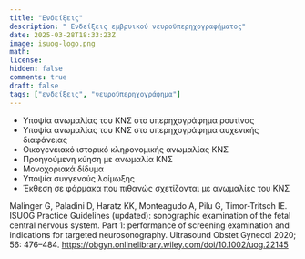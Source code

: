 ```yaml
---
title: "Ενδείξεις"
description: " Ενδείξεις εμβρυικού νευροϋπερηχογραφήματος"
date: 2025-03-28T18:33:23Z
image: isuog-logo.png
math: 
license: 
hidden: false
comments: true
draft: false
tags: ["ενδείξεις", "νευροϋπερηχογράφημα"]
---
```


- Υποψία ανωμαλίας του ΚΝΣ στο υπερηχογράφημα ρουτίνας
- Υποψία ανωμαλίας του ΚΝΣ στο υπερηχογράφημα αυχενικής διαφάνειας
- Οικογενειακό ιστορικό κληρονομικής ανωμαλίας ΚΝΣ
- Προηγούμενη κύηση με ανωμαλία ΚΝΣ
- Μονοχοριακά δίδυμα
- Υποψία συγγενούς λοίμωξης
- Έκθεση σε φάρμακα που πιθανώς σχετίζονται με ανωμαλίες του ΚΝΣ

Malinger G, Paladini D, Haratz KK, Monteagudo A, Pilu G, Timor-Tritsch IE.
ISUOG Practice Guidelines (updated): sonographic examination of the fetal central nervous system. Part 1: performance of screening examination and indications for targeted neurosonography. Ultrasound Obstet Gynecol 2020; 56: 476–484. https://obgyn.onlinelibrary.wiley.com/doi/10.1002/uog.22145